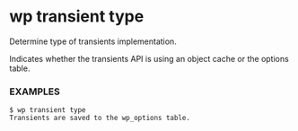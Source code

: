 # wp transient type

Determine type of transients implementation.

Indicates whether the transients API is using an object cache or the
options table.

### EXAMPLES

    $ wp transient type
    Transients are saved to the wp_options table.


